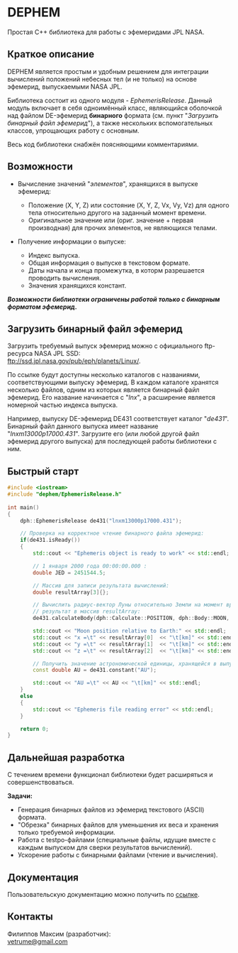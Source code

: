 # DEPHEM
Простая C++ библиотека для работы с эфемеридами JPL NASA.  

## Краткое описание
DEPHEM является простым и удобным решением для интеграции вычислений положений небесных тел (и не только) на основе эфемерид, выпускаемыми NASA JPL.  

Библиотека состоит из одного модуля - _EphemerisRelease_. Данный модуль включает в себя одноимённый класс, являющийся оболочкой над файлом DE-эфемерид **бинарного** формата (см. пункт "_Загрузить бинарный файл эфемерид_"), а также нескольких вспомогательных классов, упрощающих работу с основным.  

Весь код библиотеки снабжён поясняющими комментариями.

## Возможности
- Вычисление значений "_элементов_", хранящихся в выпуске эфемерид:
	- Положение (X, Y, Z) или состояние (X, Y, Z, Vx, Vy, Vz) для одного тела относительно другого на заданный момент времени.
	- Оригинальное значение или (ориг. значение + первая производная) для прочих элементов, не являющихся телами.  
	
- Получение информации о выпуске:
	- Индекс выпуска.
	- Общая информация о выпуске в текстовом формате.
	- Даты начала и конца промежутка, в которм разрешается проводить вычисления.
	- Значения хранящихся констант.

**_Возможности библиотеки ограничены работой только с бинарным форматом эфемерид._**

## Загрузить бинарный файл эфемерид
Загрузить требуемый выпуск эфемерид можно с официального ftp-ресурса NASA JPL SSD:  
<ftp://ssd.jpl.nasa.gov/pub/eph/planets/Linux/>.

По ссылке будут доступны несколько каталогов с названиями, соответствующими выпуску эфемерид. В каждом каталоге хранятся несколько файлов, одним из которых является бинарный файл эфемерид. Его название начинается с "_lnx_", а расширение является номерной частью индекса выпуска.  

Например, выпуску DE-эфемерид DE431 соответствует каталог "_de431_". Бинарный файл данного выпуска имеет название "_lnxm13000p17000.431_". Загрузите его (или любой другой файл эфемерид другого выпуска) для последующей работы библиотеки с ним.

## Быстрый старт
````c++
#include <iostream>
#include "dephem/EphemerisRelease.h"
    
int main()
{
    dph::EphemerisRelease de431("lnxm13000p17000.431");

    // Проверка на корректное чтение бинарного файла эфемерид:
    if(de431.isReady())
    {
        std::cout << "Ephemeris object is ready to work" << std::endl;

        // 1 января 2000 года 00:00:00.000 :
        double JED = 2451544.5;

        // Массив для записи результата вычислений:
        double resultArray[3]{};

        // Вычислить радиус-вектор Луны относительно Земли на момент времени JED и записать
        // результат в массив resultArray:
        de431.calculateBody(dph::Calculate::POSITION, dph::Body::MOON, dph::Body::EARTH, JED, resultArray);

        std::cout << "Moon position relative to Earth:" << std::endl;
        std::cout << "x =\t" << resultArray[0]  << "\t[km]" << std::endl;
        std::cout << "y =\t" << resultArray[1]  << "\t[km]" << std::endl;
        std::cout << "z =\t" << resultArray[2]  << "\t[km]" << std::endl;

        // Получить значение астрономической единицы, хранящейся в выпуске DE431:
        const double AU = de431.constant("AU");

        std::cout << "AU =\t" << AU << "\t[km]" << std::endl;    
    }
    else
    {
        std::cout << "Ephemeris file reading error" << std::endl;
    }

    return 0;
}
````

## Дальнейшая разработка
С течением времени функционал библиотеки будет расширяться и совершенствоваться.  

**Задачи:**
* Генерация бинарных файлов из эфемерид текстового (ASCII) формата.
* "Обрезка" бинарных файлов для уменьшения их веса и хранения только требуемой информации.
* Работа с testpo-файлами (специальные файлы, идущие вместе с каждым выпуском для сверки результатов вычислений).
* Ускорение работы с бинарными файлами (чтение и вычисления).

## Документация
Пользовательскую документацию можно получить по [ссылке](./docs/index.md).

## Контакты
Филиппов Максим (разработчик):  
<vetrume@gmail.com>